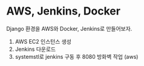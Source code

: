 # AWS, Jenkins, Docker
Django 환경을 AWS와 Docker, Jenkins로 만들어보자.

1. AWS EC2 인스턴스 생성
2. Jenkins 다운로드
3. systemstl로 jenkins 구동 후 8080 방화벽 작업 (aws)
